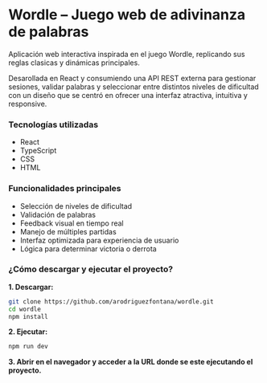 # Wordle – Juego web de adivinanza de palabras

Aplicación web interactiva inspirada en el juego Wordle, replicando sus reglas clasicas y dinámicas principales.

Desarollada en React y consumiendo una API REST externa para gestionar sesiones, validar palabras y seleccionar entre distintos niveles de dificultad con un diseño que se centró en ofrecer una interfaz atractiva, intuitiva y responsive.

### Tecnologías utilizadas
* React
* TypeScript
* CSS
* HTML

### Funcionalidades principales
* Selección de niveles de dificultad
* Validación de palabras
* Feedback visual en tiempo real
* Manejo de múltiples partidas
* Interfaz optimizada para experiencia de usuario
* Lógica para determinar victoria o derrota

### ¿Cómo descargar y ejecutar el proyecto?

**1. Descargar:**

```bash
git clone https://github.com/arodriguezfontana/wordle.git
cd wordle
npm install
```

**2. Ejecutar:**
```bash
npm run dev
```

**3. Abrir en el navegador y acceder a la URL donde se este ejecutando el proyecto.**
